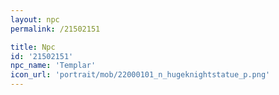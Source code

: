 ```yaml
---
layout: npc
permalink: /21502151

title: Npc
id: '21502151'
npc_name: 'Templar'
icon_url: 'portrait/mob/22000101_n_hugeknightstatue_p.png'
---
```


